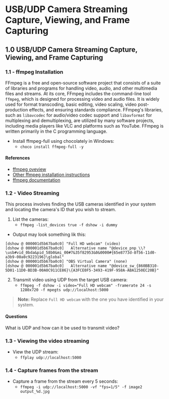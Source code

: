 # USB/UDP Camera Streaming Capture, Viewing, and Frame Capturing

## 1.0 USB/UDP Camera Streaming Capture, Viewing, and Frame Capturing

### 1.1 - ffmpeg Installation

FFmpeg is a free and open-source software project that consists of a suite of libraries and programs for handling video, audio, and other multimedia files and streams. At its core, FFmpeg includes the command-line tool `ffmpeg`, which is designed for processing video and audio files. It is widely used for format transcoding, basic editing, video scaling, video post-production effects, and ensuring standards compliance. FFmpeg's libraries, such as `libavcodec` for audio/video codec support and `libavformat` for multiplexing and demultiplexing, are utilized by many software projects, including media players like VLC and platforms such as YouTube. FFmpeg is written primarily in the C programming language. 

- Install ffmpeg-full using chocolately in Windows: 
  - `choco install ffmpeg-full -y`

#### References

- [ffmpeg oveview](https://ffmpeg.org/about.html)
- [Other ffmpeg installation instructions](https://ffmpeg.org/download.html)
- [ffmpeg documentation](https://ffmpeg.org/documentation.html)

### 1.2 - Video Streaming

This process involves finding the USB cameras identified in your system and locating the camera's ID that you wish to stream.

1. List the cameras: 
   - `ffmpeg -list_devices true -f dshow -i dummy`

- Output may look something lik this:

```text
[dshow @ 000001d5b67ba0c0] "Full HD webcam" (video)
[dshow @ 000001d5b67ba0c0]   Alternative name "@device_pnp_\\?\usb#vid_0bda&pid_58b0&mi_00#7&35f82953&0&0000#{65e8773d-8f56-11d0-a3b9-00a0c9223196}\global"
[dshow @ 000001d5b67ba0c0] "OBS Virtual Camera" (none)
[dshow @ 000001d5b67ba0c0]   Alternative name "@device_sw_{860BB310-5D01-11D0-BD3B-00A0C911CE86}\{A3FCE0F5-3493-419F-958A-ABA1250EC20B}"
```

2. Transmit video using UDP from the target USB camera:
   - `ffmpeg -f dshow -i video="Full HD webcam" -framerate 24 -s 1280x720 -f mpegts udp://localhost:5000`

> **Note:** Replace `Full HD webcam` with the one you have identified in your system.

#### Questions

What is UDP and how can it be used to transmit video?

### 1.3 - Viewing the video streaming

- View the UDP stream:
  - `ffplay udp://localhost:5000`


### 1.4 - Capture frames from the stream

- Capture a frame from the stream every 5 seconds:
  - `ffmpeg -i udp://localhost:5000 -vf "fps=1/5" -f image2 output_%d.jpg`
